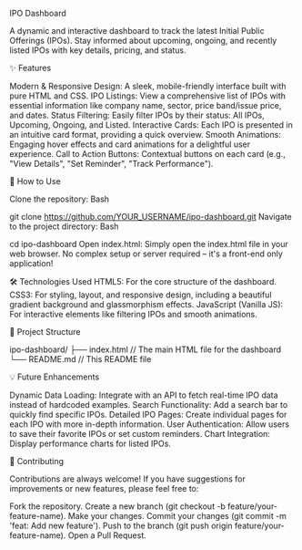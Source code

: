 IPO Dashboard

A dynamic and interactive dashboard to track the latest Initial Public Offerings (IPOs). Stay informed about upcoming, ongoing, and recently listed IPOs with key details, pricing, and status.

✨ Features

Modern & Responsive Design: A sleek, mobile-friendly interface built with pure HTML and CSS.
IPO Listings: View a comprehensive list of IPOs with essential information like company name, sector, price band/issue price, and dates.
Status Filtering: Easily filter IPOs by their status: All IPOs, Upcoming, Ongoing, and Listed.
Interactive Cards: Each IPO is presented in an intuitive card format, providing a quick overview.
Smooth Animations: Engaging hover effects and card animations for a delightful user experience.
Call to Action Buttons: Contextual buttons on each card (e.g., "View Details", "Set Reminder", "Track Performance").

🚀 How to Use

Clone the repository:
Bash

git clone https://github.com/YOUR_USERNAME/ipo-dashboard.git
Navigate to the project directory:
Bash

cd ipo-dashboard
Open index.html: Simply open the index.html file in your web browser.
No complex setup or server required – it's a front-end only application!

🛠️ Technologies Used
HTML5: For the core structure of the dashboard.
CSS3: For styling, layout, and responsive design, including a beautiful gradient background and glassmorphism effects.
JavaScript (Vanilla JS): For interactive elements like filtering IPOs and smooth animations.

📂 Project Structure

ipo-dashboard/
├── index.html        // The main HTML file for the dashboard
└── README.md         // This README file

💡 Future Enhancements

Dynamic Data Loading: Integrate with an API to fetch real-time IPO data instead of hardcoded examples.
Search Functionality: Add a search bar to quickly find specific IPOs.
Detailed IPO Pages: Create individual pages for each IPO with more in-depth information.
User Authentication: Allow users to save their favorite IPOs or set custom reminders.
Chart Integration: Display performance charts for listed IPOs.

🤝 Contributing

Contributions are always welcome! If you have suggestions for improvements or new features, please feel free to:

Fork the repository.
Create a new branch (git checkout -b feature/your-feature-name).
Make your changes.
Commit your changes (git commit -m 'feat: Add new feature').
Push to the branch (git push origin feature/your-feature-name).
Open a Pull Request.
